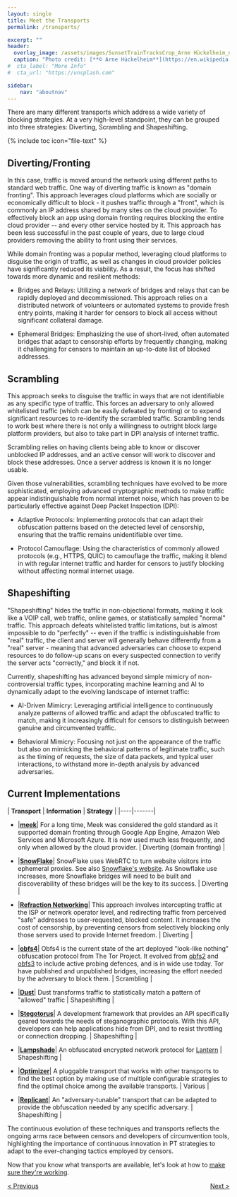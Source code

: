 ```yaml
---
layout: single
title: Meet the Transports
permalink: /transports/

excerpt: ""
header:
  overlay_image: /assets/images/SunsetTrainTracksCrop_Arne Hückelheim_notify_wikimedia.JPG
  caption: "Photo credit: [**© Arne Hückelheim**](https://en.wikipedia.org/wiki/User:Knipptang)"
#  cta_label: "More Info"
#  cta_url: "https://unsplash.com"

sidebar:
    nav: "aboutnav"
---
```

There are many different transports which address a wide variety of blocking strategies. At a very high-level standpoint, they can be grouped into three strategies: Diverting, Scrambling and Shapeshifting.

{% include toc icon="file-text" %}

## Diverting/Fronting

In this case, traffic is moved around the network using different paths to standard web traffic. One way of diverting traffic is known as "domain fronting". This approach leverages cloud platforms which are socially or economically difficult to block - it pushes traffic through a "front", which is commonly an IP address shared by many sites on the cloud provider. To effectively block an app using domain fronting requires blocking the entire cloud provider -- and every other service hosted by it. This approach has been less successful in the past couple of years, due to large cloud providers removing the ability to front using their services.

While domain fronting was a popular method, leveraging cloud platforms to disguise the origin of traffic, as well as changes in cloud provider policies have significantly reduced its viability. As a result, the focus has shifted towards more dynamic and resilient methods:

- Bridges and Relays: Utilizing a network of bridges and relays that can be rapidly deployed and decommissioned. This approach relies on a distributed network of volunteers or automated systems to provide fresh entry points, making it harder for censors to block all access without significant collateral damage.

- Ephemeral Bridges: Emphasizing the use of short-lived, often automated bridges that adapt to censorship efforts by frequently changing, making it challenging for censors to maintain an up-to-date list of blocked addresses.

## Scrambling

This approach seeks to disguise the traffic in ways that are not identifiable as any specific type of traffic. This forces an adversary to only allowed whitelisted traffic (which can be easily defeated by fronting) or to expend significant resources to re-identify the scrambled traffic. Scrambling tends to work best where there is not only a willingness to outright block large platform providers, but also to take part in DPI analysis of internet traffic.

Scrambling relies on having clients being able to know or discover unblocked IP addresses, and an active censor will work to discover and block these addresses. Once a server address is known it is no longer usable.

Given those vulnerabilities, scrambling techniques have evolved to be more sophisticated, employing advanced cryptographic methods to make traffic appear indistinguishable from normal internet noise, which has proven to be particularly effective against Deep Packet Inspection (DPI):

- Adaptive Protocols: Implementing protocols that can adapt their obfuscation patterns based on the detected level of censorship, ensuring that the traffic remains unidentifiable over time.

- Protocol Camouflage: Using the characteristics of commonly allowed protocols (e.g., HTTPS, QUIC) to camouflage the traffic, making it blend in with regular internet traffic and harder for censors to justify blocking without affecting normal internet usage.

## Shapeshifting

"Shapeshifting" hides the traffic in non-objectional formats, making it look like a VOIP call, web traffic, online games, or statistically sampled "normal" traffic. This approach defeats whitelisted traffic limitations, but is almost impossible to do "perfectly" -- even if the traffic is indistinguishable from "real" traffic, the client and server will generally behave differently from a "real" server - meaning that advanced adversaries can choose to expend resources to do follow-up scans on every suspected connection to verify the server acts "correctly," and block it if not.

Currently, shapeshifting has advanced beyond simple mimicry of non-controversial traffic types, incorporating machine learning and AI to dynamically adapt to the evolving landscape of internet traffic:

- AI-Driven Mimicry: Leveraging artificial intelligence to continuously analyze patterns of allowed traffic and adapt the obfuscated traffic to match, making it increasingly difficult for censors to distinguish between genuine and circumvented traffic.

- Behavioral Mimicry: Focusing not just on the appearance of the traffic but also on mimicking the behavioral patterns of legitimate traffic, such as the timing of requests, the size of data packets, and typical user interactions, to withstand more in-depth analysis by advanced adversaries.


## Current Implementations

| **Transport** | **Information** | **Strategy** |
|----|-------|

- |**[meek](https://software.pluggabletransports.info/meek)**| For a long time, Meek was considered the gold standard as it supported domain fronting through Google App Engine, Amazon Web Services and Microsoft Azure. It is now used much less frequently, and only when allowed by the cloud provider. | Diverting (domain fronting) |

- |**[SnowFlake](https://software.pluggabletransports.info/snowflake)**| SnowFlake uses WebRTC to turn website visitors into ephemeral proxies. See also [Snowflake's website](https://snowflake.torproject.org/). As Snowflake use increases, more Snowflake bridges will need to be built and discoverability of these bridges will be the key to its success. | Diverting |

- |**[Refraction Networking](https://refraction.network/)**| This approach involves intercepting traffic at the ISP or network operator level, and redirecting traffic from perceived "safe" addresses to user-requested, blocked content. It increases the cost of censorship, by preventing censors from selectively blocking only those servers used to provide Internet freedom. | Diverting |

- |**[obfs4](https://software.pluggabletransports.info/obfs4)**| Obfs4 is the current state of the art deployed "look-like nothing" obfuscation protocol from The Tor Project. It evolved from [obfs2](https://gitweb.torproject.org/pluggable-transports/obfsproxy.git/tree/doc/obfs2/obfs2-protocol-spec.txt) and [obfs3](https://gitweb.torproject.org/pluggable-transports/obfsproxy.git/tree/doc/obfs3/obfs3-protocol-spec.txt) to include active probing defences, and is in wide use today. Tor have published and unpublished bridges, increasing the effort needed by the adversary to block them. | Scrambling |

- |**[Dust](https://software.pluggabletransports.info/dust)**| Dust transforms traffic to statistically match a pattern of "allowed" traffic | Shapeshifting |

- |**[Stegotorus](https://software.pluggabletransports.info/stegotorus)**| A development framework that provides an API specifically geared towards the needs of steganographic protocols. With this API, developers can help applications hide from DPI, and to resist throttling or connection dropping. | Shapeshifting |

- |**[Lampshade](https://software.pluggabletransports.info/lampshade)**| An obfuscated encrypted network protocol for [Lantern](https://getlantern.org) | Shapeshifting |

- |**[Optimizer](https://software.pluggabletransports.info/optimizer)**| A pluggable transport that works with other transports to find the best option by making use of multiple configurable strategies to find the optimal choice among the available transports. | Various |

- |**[Replicant](https://software.pluggabletransports.info/replicant)**| An "adversary-tunable" transport that can be adapted to provide the obfuscation needed by any specific adversary. | Shapeshifting |

The continuous evolution of these techniques and transports reflects the ongoing arms race between censors and developers of circumvention tools, highlighting the importance of continuous innovation in PT strategies to adapt to the ever-changing tactics employed by censors.

Now that you know what transports are available, let's look at how to [make sure they're working](/measuring).

<p style="text-align:left;"><a href="/how-transports/">&lt; Previous</a>
<span style="float:right;"><a href="/measuring/">Next &gt;</a></span>
</p>

